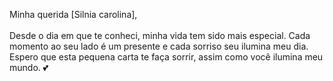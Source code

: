 Minha querida [Silnia carolina],<br><br>
            Desde o dia em que te conheci, minha vida tem sido mais especial. 
            Cada momento ao seu lado é um presente e cada sorriso seu ilumina meu dia.  
            Espero que esta pequena carta te faça sorrir, assim como você ilumina meu mundo. 💕  
